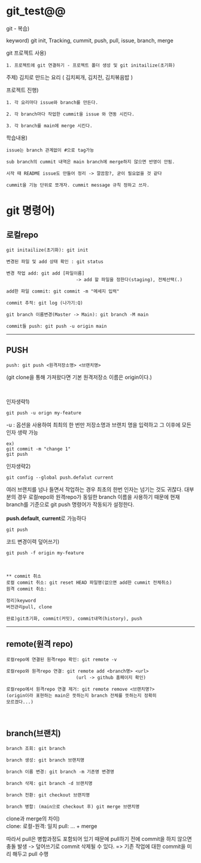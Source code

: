 # git_test@@
 
 git - 복습)

keyword)
 git init, Tracking, cummit, push, pull, issue, branch, merge


git 프로젝트 사용)

    1. 프로젝트에 git 연결하기 - 프로젝트 폴더 생성 및 git initailize(초기화)




주제) 김치로 만드는 요리 ( 김치찌개, 김치전, 김치볶음밥 )


프로젝트 진행)

    1. 각 요리마다 issue와 branch를 만든다.

    2. 각 branch마다 작업한 cummit을 issue 와 연동 시킨다.

    3. 각 branch를 main에 merge 시킨다.


학습내용)

    issue는 branch 관계없이 #으로 tag가능

    sub branch의 cummit 내역은 main branch에 merge하지 않으면 반영이 안됨.

    시작 때 README issue도 만들어 정리 -> 깔끔함?, 굳이 필요없을 것 같다

    cummit을 기능 단위로 쪼개자. cummit message 규칙 정하고 쓰자.


# git 명령어)

## **로컬repo** 

    git initailize(초기화): git init

    변경된 파일 및 add 상태 확인 : git status

    변경 작업 add: git add [파일이름] 
                              -> add 할 파일을 정한다(staging), 전체선택(.)

    add한 파일 commit: git commit -m "메세지 입력"

    commit 추적: git log (나가기:Q)

    git branch 이름변경(Master -> Main): git branch -M main

    commit들 push: git push -u origin main

---

## **PUSH**

    push: git push <원격저장소명> <브랜치명>
(git clone을 통해 가져왔다면  기본 원격저장소 이름은 origin이다.)

<br>

인자생략1)

    git push -u orign my-feature

-u : 옵션을 사용하여 최최의 한 번만 저장소명과 브랜치 명을 입력하고 그 이후에 모든 인자 생략 가능
    
    ex)
    git commit -m "change 1"
    git push

인자생략2)

    git config --global push.defalut current

여러 브랜치를 넘나 들면서 작업하는 경우 최초의 한번 인자는 넘기는 것도 귀찮다.
대부분의 경우 로컬repo와 원격repo가 동일한 branch 이름을 사용하기 때문에 현재 branch를 기준으로 git push 명령어가 작동되가 설정한다. 
<br><br>
**push.default**,  **current**로 가능하다

    git push

코드 변경이력 덮어쓰기)

    git push -f origin my-feature



<br>

    ** commit 취소
    로컬 commit 취소: git reset HEAD 파일명(없으면 add한 cummit 전체취소)
    원격 commit 취소: 

    정리)keyword
    버전관리pull, clone

    완료)git초기화, commit(커밋), commit내역(history), push


---

## **remote(원격 repo)** 

    로컬repo에 연결된 원격repo 확인: git remote -v

    로컬repo와 원격repo 연결: git remote add <branch명> <url> 
                              (url -> github 홈페이지 확인)

    로컬repo에서 원격repo 연결 제거: git remote remove <브랜치명?>
    (origin이라 표현하는 main은 뜻하는지 branch 전체를 뜻하는지 정확히 
    모르겠다...)

<br/>

## **branch(브랜치)**

    branch 조회: git branch

    branch 생성: git branch 브랜치명

    branch 이름 변경: git branch -m 기존명 변경명

    branch 삭제: git branch -d 브랜치명

    branch 전환: git checkout 브랜치명

    branch 병합: (main으로 checkout 후) git merge 브랜치명




clone과 merge의 차이)<br>
clone: 로컬-원격: 일치
pull: ... + merge

따라서 pull은 병합과정도 포함되어 있기 때문에 pull하기 전에 commit을 하지 않으면 충돌 발생 -> 덮어쓰기로 commit 삭제될 수 있다. 
=> 기존 작업에 대한 commit을 미리 해두고 pull  수행



